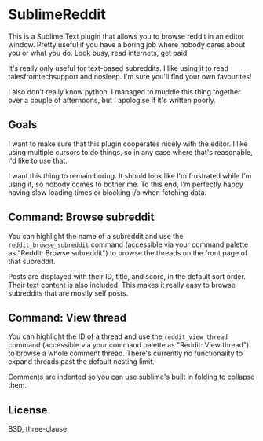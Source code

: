 # SublimeReddit

This is a Sublime Text plugin that allows you to browse reddit in an editor
window. Pretty useful if you have a boring job where nobody cares about you or
what you do. Look busy, read internets, get paid.

It's really only useful for text-based subreddits. I like using it to read
talesfromtechsupport and nosleep. I'm sure you'll find your own favourites!

I also don't really know python. I managed to muddle this thing together over
a couple of afternoons, but I apologise if it's written poorly.

## Goals

I want to make sure that this plugin cooperates nicely with the editor. I like
using multiple cursors to do things, so in any case where that's reasonable,
I'd like to use that.

I want this thing to remain boring. It should look like I'm frustrated while
I'm using it, so nobody comes to bother me. To this end, I'm perfectly happy
having slow loading times or blocking i/o when fetching data.

## Command: Browse subreddit

You can highlight the name of a subreddit and use the
`reddit_browse_subreddit` command (accessible via your command palette as
"Reddit: Browse subreddit") to browse the threads on the front page of that
subreddit.

Posts are displayed with their ID, title, and score, in the default sort
order. Their text content is also included. This makes it really easy to
browse subreddits that are mostly self posts.

## Command: View thread

You can highlight the ID of a thread and use the `reddit_view_thread` command
(accessible via your command palette as "Reddit: View thread") to browse a
whole comment thread. There's currently no functionality to expand threads
past the default nesting limit.

Comments are indented so you can use sublime's built in folding to collapse
them.

## License

BSD, three-clause.
